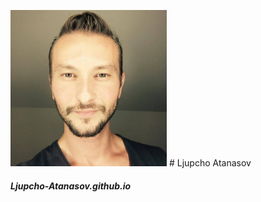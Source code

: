 <img src = "https://github.com/Ljupcho-Atanasov/Ljupcho-Atanasov.github.io/blob/main/Ljupcho_Atanasov.jpeg" width="250" height="250">  # Ljupcho Atanasov
##### Ljupcho-Atanasov.github.io
